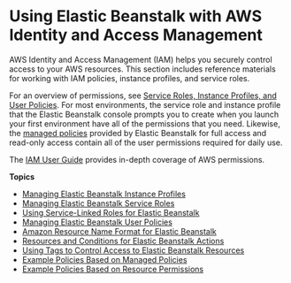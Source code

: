 # Using Elastic Beanstalk with AWS Identity and Access Management<a name="AWSHowTo.iam"></a>

AWS Identity and Access Management \(IAM\) helps you securely control access to your AWS resources\. This section includes reference materials for working with IAM policies, instance profiles, and service roles\.

For an overview of permissions, see [Service Roles, Instance Profiles, and User Policies](concepts-roles.md)\. For most environments, the service role and instance profile that the Elastic Beanstalk console prompts you to create when you launch your first environment have all of the permissions that you need\. Likewise, the [managed policies](AWSHowTo.iam.managed-policies.md) provided by Elastic Beanstalk for full access and read\-only access contain all of the user permissions required for daily use\.

The [IAM User Guide](https://docs.aws.amazon.com/IAM/latest/UserGuide/IAMGettingStarted.html) provides in\-depth coverage of AWS permissions\.

**Topics**
+ [Managing Elastic Beanstalk Instance Profiles](iam-instanceprofile.md)
+ [Managing Elastic Beanstalk Service Roles](iam-servicerole.md)
+ [Using Service\-Linked Roles for Elastic Beanstalk](using-service-linked-roles.md)
+ [Managing Elastic Beanstalk User Policies](AWSHowTo.iam.managed-policies.md)
+ [Amazon Resource Name Format for Elastic Beanstalk](AWSHowTo.iam.policies.arn.md)
+ [Resources and Conditions for Elastic Beanstalk Actions](AWSHowTo.iam.policies.actions.md)
+ [Using Tags to Control Access to Elastic Beanstalk Resources](AWSHowTo.iam.policies.access-tags.md)
+ [Example Policies Based on Managed Policies](ExamplePolicies_AEB.md)
+ [Example Policies Based on Resource Permissions](AWSHowTo.iam.example.resource.md)